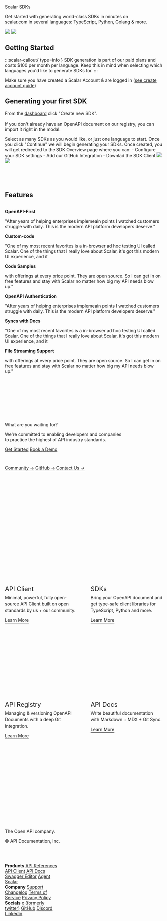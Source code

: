 <div class="hero-animation container-full">
  <scalar-icon src="https://api.scalar.com/cdn/images/LByt7m02eR-6wZrXUk5d5/v1Pu6_BCmly6VhPAuotVZ.svg"></scalar-icon>
</div>
<div class="flex flex-col gap-3 hero small-test">
  <scalar-heading level="2" slug="scalar-sdks" class="text-balance">
    Scalar SDKs
  </scalar-heading>
  <p>
    Get started with generating world-class SDKs in minutes on scalar.com in several languages: TypeScript, Python, Golang & more.
  </p>
</div>
<img class="light-image mt-10" src="/sdks-animated.svg"/>
<img class="dark-image mt-10" src="/sdks-animated-dark.svg"/>

<div class="flex">
  <div class="full-container-constrained">

## Getting Started

:::scalar-callout{ type=info }
SDK generation is part of our paid plans and costs $100 per month per language. Keep this in mind when selecting which languages you'd like to generate SDKs for.
:::

Make sure you have created a Scalar Account & are logged in ([see create account guide](https://guides.scalar.com/scalar/scalar-registry/getting-started#create-your-scalar-account))

## Generating your first SDK

<scalar-steps>
  <scalar-step id="step-1" title="Upload OpenAPI Document">

From the [dashboard](https://dashboard.scalar.com) click "Create new SDK".
<br>
<br>
If you don't already have an OpenAPI document on our registry, you can import it right in the modal.

  </scalar-step>

  <scalar-step id="step-2" title="Select Desired Languages">
Select as many SDKs as you would like, or just one language to start. Once you click "Continue" we will begin generating your SDKs.

  </scalar-step>

  <scalar-step id="step-3" title="Manage your new SDKs">
Once created, you will get redirected to the SDK Overview page where you can:
- Configure your SDK settings
- Add our GitHub Integration
- Downlad the SDK Client

  </scalar-step>
</scalar-steps>

<img class="light-image" src="/sdk-dashboard-static.svg" />
<img class="dark-image" src="/sdk-dashboard-static-dark.svg" />

<div class="feature">
  <h2>Features</h2>
  <div class="flex flex-wrap feature-container">
    <div class="feature-item">
      <b class="flex items-center icon-text gap-3 font-medium min-h-8 text-purple">
        <scalar-icon src="phosphor/bold/arrow-up-right"></scalar-icon>
          OpenAPI-First
      </b>
      <p>
        "After years of helping enterprises implemeain points I watched customers struggle with daily. This is the modern API platform developers deserve."
      </p>
    </div>
    <div class="feature-item">
      <b class="flex items-center icon-text gap-3 font-medium min-h-8 text-purple">
        <scalar-icon src="phosphor/bold/brackets-square"></scalar-icon>
          Custom-code
      </b>
      <p>
        "One of my most recent favorites is a in-browser ad hoc testing UI called Scalar.
One of the things that I really love about Scalar, it's got this modern UI experience, and it
      </p>
    </div>
    <div class="feature-item">
      <b class="flex items-center icon-text gap-3 font-medium min-h-8 text-purple">
        <scalar-icon src="phosphor/bold/code"></scalar-icon>
          Code Samples
      </b>
      <p>
with offerings at every price point.
They are open source. So I can get in on free features and stay with Scalar no matter how big my API needs blow up."
      </p>
    </div>
    <div class="feature-item">
      <b class="flex items-center icon-text gap-3 font-medium min-h-8 text-purple">
        <scalar-icon src="phosphor/bold/fingerprint"></scalar-icon>
          OpenAPI Authentication
      </b>
      <p>
        "After years of helping enterprises implemeain points I watched customers struggle with daily. This is the modern API platform developers deserve."
      </p>
    </div>
    <div class="feature-item">
      <b class="flex items-center icon-text gap-3 font-medium min-h-8 text-purple">
        <scalar-icon src="phosphor/bold/cloud-check"></scalar-icon>
          Syncs with Docs
      </b>
      <p>
        "One of my most recent favorites is a in-browser ad hoc testing UI called Scalar.
One of the things that I really love about Scalar, it's got this modern UI experience, and it
      </p>
    </div>
    <div class="feature-item">
      <b class="flex items-center icon-text gap-3 font-medium min-h-8 text-purple">
        <scalar-icon src="phosphor/bold/file-cloud"></scalar-icon>
          File Streaming Support
      </b>
      <p>
with offerings at every price point.
They are open source. So I can get in on free features and stay with Scalar no matter how big my API needs blow up."
      </p>
    </div>
  </div>
  <div class="cta flex flex-col gap-3 small-test">
    <scalar-heading level="2" class="text-balance" slug="what-are-you-waiting-for">What are you waiting for?</scalar-heading>
  <p>
    We're committed to enabling developers and companies to practice the highest
    of API industry standards.
  </p>
  <div class="flex gap-2 mb-11">
    <a class="t-editor__button" href="https://dashboard.scalar.com/register">Get Started</a>
    <a class="t-editor__button" href="https://scalar.cal.com/shane/projectsuccess" target="_blank">Book a Demo</a>
  </div>
  <a class="expander-hover-link" href="https://discord.gg/scalar" target="_blank">Community →</a>
  <a class="expander-hover-link" href="https://github.com/scalar/scalar" target="_blank">GitHub →</a>
  <a class="expander-hover-link" href="mailto:support@scalar.com" target="_blank">Contact Us →</a>
</div>
</div>
</div>
  <div class="resources-cta sticky">
    <div class="resources-cta-container">
      <p class="mt-3 mb-1 pl-2">
        <b class="font-medium">Additional Reading</b>
      </p>
      <p>
        <a class="flex items-center gap-1.5 font-medium text-c-2 hover:bg-b-2 rounded px-2 p-1" href="/scalar/scalar-sdks/configuration/typescript"><scalar-icon src="phosphor/bold/file-ts"></scalar-icon> Typescript SDKs</a>
      </p>
      <p>
        <a class="flex items-center gap-1.5 font-medium text-c-2 hover:bg-b-2 rounded px-2 p-1" href="/scalar/scalar-registry/getting-started"><scalar-icon src="phosphor/bold/seal-check"></scalar-icon> Scalar Registry</a>
      </p>
      <p class="mt-3 mb-1 pl-2">
        <b class="font-medium">Community</b>
      </p>
      <p>
        <a class="flex items-center gap-1.5 font-medium text-c-2 hover:bg-b-2 rounded px-2 p-1" href="https://discord.gg/scalar" target="_blank"><scalar-icon src="phosphor/bold/discord-logo"></scalar-icon> Discord</a>
      </p>
      <p>
        <a class="flex items-center gap-1.5 font-medium text-c-2 hover:bg-b-2 rounded px-2 p-1" href="https://twitter.com/scalar" target="_blank"><scalar-icon src="phosphor/bold/twitter-logo"></scalar-icon> Twitter</a>
      </p>
      <p>
        <a class="flex items-center gap-1.5 font-medium text-c-2 hover:bg-b-2 rounded px-2 p-1" href="https://github.com/scalar/scalar" target="_blank"><scalar-icon src="phosphor/bold/github-logo"></scalar-icon> GitHub</a>
      </p>
    </div>
  </div>
</div>

<div class="expander-container">
  <div class="expander-hover">
    <div class="expander-hover-preview">
      <img class="light-image" src="/api-client-static.svg" />
      <img class="dark-image" src="/api-client-static-dark.svg" />
    </div>
    <div class="relative">
      <div class="expander-hover-sticker">
        <object class="sticker-clip-client" width="156" height="110"
          data="https://api.scalar.com/cdn/images/LByt7m02eR-6wZrXUk5d5/JXS6tZ4EbKIkeGpjP6QKc.svg"></object>
      </div>
      <div class="expander-hover-title">API Client</div>
      <div class="expander">
        <div class="expander-content">
          Minimal, powerful, fully open-source API Client built on open standards by us + our community.
        </div>
      </div>
      <a class="expander-hover-link" href="https://client.scalar.com/" target="_blank">Learn More</a>
    </div>
  </div>
  <div class="expander-hover">
    <div class="expander-hover-preview">
      <img class="light-image" src="/sdks-static.svg" />
      <img class="dark-image" src="/sdks-static-dark.svg" />
    </div>
    <div class="relative">
      <div class="expander-hover-sticker">
        <object class="sticker-clip-sdk" width="145" height="145"
          data="https://api.scalar.com/cdn/images/LByt7m02eR-6wZrXUk5d5/gM-mqYTBYMkqpnexTIr-r.svg"></object>
      </div>
      <div class="expander-hover-title">SDKs</div>
      <div class="expander">
        <div class="expander-content">
          Bring your OpenAPI document and get type-safe client libraries for TypeScript, Python and more.
        </div>
      </div>
      <a class="expander-hover-link" href="/scalar/scalar-sdks/getting-started">Learn More</a>
    </div>
  </div>
  <div class="expander-hover">
    <div class="expander-hover-preview">
      <img class="light-image" src="/registry-static.svg" />
      <img class="dark-image" src="/registry-static-dark.svg" />
    </div>
    <div class="relative">
      <div class="expander-hover-sticker">
      <object class="sticker-clip-registry" width="136" height="186"
          data="https://api.scalar.com/cdn/images/LByt7m02eR-6wZrXUk5d5/jgGF_IKsu-T_irS-6MMOy.svg"></object>
      </div>
      <div class="expander-hover-title">API Registry</div>
      <div class="expander">
        <div class="expander-content">
          Managing & versioning OpenAPI Documents with a deep Git integration.
        </div>
      </div>
      <a class="expander-hover-link" href="/scalar/scalar-registry/getting-started">Learn More</a>
    </div>
  </div>
  <div class="expander-hover">
    <div class="expander-hover-preview">
      <img class="light-image" src="/api-docs-static-zoom.svg" />
      <img class="dark-image" src="/api-docs-static-zoom-dark.svg" />
    </div>
    <div class="relative">
      <div class="expander-hover-sticker">
        <object class="sticker-clip-docs" width="113" height="143" data="https://api.scalar.com/cdn/images/LByt7m02eR-6wZrXUk5d5/HLhbFqJ4vSzo4UDEZX2dq.svg"></object>
      </div>
      <div class="expander-hover-title">API Docs</div>
      <div class="expander">
        <div class="expander-content">
          Write beautiful documentation with Markdown + MDX + Git Sync.
        </div>
      </div>
      <a class="expander-hover-link" href="/scalar/scalar-docs/getting-started">Learn More</a>
    </div>
  </div>
</div>
<div class="footer container-full">
  <div class="footer-content">
      <div>
        <span class="text-c-1">
          <scalar-icon src="https://api.scalar.com/cdn/images/LByt7m02eR-6wZrXUk5d5/qlPkhjY7Ec6E5g3SHMjEp.svg"></scalar-icon>
        </span>
        <p class="mt-10 text-c-3 text-sm text-balance">The Open API company.</p>
        <p class="mt-5 text-c-3 text-sm text-balance">© API Documentation, Inc.</p>
      </div>
      <div class="flex text-sm">
        <div class="w-1/3 flex flex-col gap-2">
          <b>Products</b>
          <a class="text-c-2 hover:text-c-1 font-normal" href="https://guides.scalar.com/scalar/scalar-api-references/getting-started" target="_blank">API References</a>
          <a class="text-c-2 hover:text-c-1 font-normal" href="https://client.scalar.com/" target="_blank">API Client</a>
          <a class="text-c-2 hover:text-c-1 font-normal" href="https://docs.scalar.com/" target="_blank">API Docs</a>
          <a class="text-c-2 hover:text-c-1 font-normal" href="https://editor.scalar.com/" target="_blank">Swagger Editor</a>
          <a class="text-c-2 hover:text-c-1 font-normal" href="https://agent.scalar.com/" target="_blank">Agent Scalar</a>
        </div>
        <div class="w-1/3 flex flex-col gap-2">
          <b>Company</b>
          <a class="text-c-2 hover:text-c-1 font-normal" href="mailto:support@scalar.com" target="_blank">Support</a>
          <a class="text-c-2 hover:text-c-1 font-normal" href="https://scalar.com/changelog" target="_blank">Changelog</a>
          <a class="text-c-2 hover:text-c-1 font-normal" href="https://scalar.com/terms-and-conditions" target="_blank">Terms of Service</a>
          <a class="text-c-2 hover:text-c-1 font-normal" href="https://scalar.com/privacy-policy" target="_blank">Privacy Policy</a>
        </div>
        <div class="w-1/3 flex flex-col gap-2">
          <b>Socials</b>
          <a class="text-c-2 hover:text-c-1 font-normal" href="https://twitter.com/scalar" target="_blank">x (formerly twitter)</a>
          <a class="text-c-2 hover:text-c-1 font-normal" href="https://github.com/scalar/scalar" target="_blank">GitHub</a>
          <a class="text-c-2 hover:text-c-1 font-normal" href="https://discord.gg/scalar" target="_blank">Discord</a>
          <a class="text-c-2 hover:text-c-1 font-normal" href="https://www.linkedin.com/company/scalar-org" target="_blank">Linkedin</a>
        </div>
      </div>
  </div>
  <!-- footer animation -->
  <div class="footer-animation">
    <scalar-icon src="https://api.scalar.com/cdn/images/LByt7m02eR-6wZrXUk5d5/v1Pu6_BCmly6VhPAuotVZ.svg"></scalar-icon>
  </div>
</div>
<style>
    .resources-cta-container {
      border-radius: var(--scalar-radius-lg);
      border: var(--scalar-border-width) solid var(--scalar-border-color);
      width: 100%;
      padding: 12px 8px;
    }
  .resources-cta {
    max-height: fit-content;
    width: 100%;
    top: 12px;
    padding-top: 50px;
    padding-bottom: 200px;
  }
  .full-container-constrained {
    max-width: 720px;
    padding-right: 40px;
  }
  .full-container-constrained > .t-editor__heading {
    margin-top: 44px;
  }
  .full-container-constrained > .t-editor__paragraph {
    margin-top: 12px;
  }
  .full-container-constrained > .t-editor__steps {
    margin-top: 24px;
    margin-bottom: 24px;
  }
  .hero-animation  {
    position: absolute;
    top: -88px;
    transform: scaleY(-1);
    margin-top: 0 !important;
  }
  .hero-animation .fa {
    --fa-orange: rgba(49, 215, 250, .25);
    --fa-yellow: #0189fc;
    --fa-red: rgba(54, 114, 255,0);
    --scalar-background-2: var(--scalar-background-1)
  }
  @supports (color: color(display-p3 1 1 1)) {
    .hero-animation .fa {
        --fa-orange: rgb(141 49 250 / 25%);
        --fa-yellow: color(display-p3 0.41 0 0.99);
        --fa-red: rgb(255 54 223 / 0%);
    }
  }
  .t-editor__page-title,
  .layout-aside-right,
  .t-editor__page-nav,
  .notify-container,
  .subheading {
    display: none;
  }
  .t-doc .layout-header {
    z-index: 10000;
  }
  .t-editor__button {
    min-width: 160px;
    justify-content: center;
  }
  .t-editor .editor-content,
  .t-editor {
    padding-bottom: 0;
  }
  h3.t-editor__heading,
  h2.t-editor__heading {
    --font-size: var(--scalar-heading-1);
      margin-top: 0;
  }
  :root {
    --scalar-container-width: 960px;
    --scalar-toc-width: 0;
  }
  .hero.hero {
    margin-top: 88px;
  }
  .small-test {
    max-width: 680px;
    text-wrap: balance;
    margin-top: 88px;
    position: relative;
  }
  .t-editor .editor-static .page-node {
    max-width: var(--scalar-container-width);
    padding-bottom: 0;
    margin-bottom: 0;
  }
  .container {
    width: var(--scalar-container-width);
    margin: auto;
    position: relative;
  }
  .container-full {
    --scalar-container-sidebar-gap: calc(
      (
        (100dvw - var(--scalar-container-width) - var(--scalar-sidebar-width)) /
          2
      )
    );
    width: calc(100dvw - var(--scalar-sidebar-width));
    margin-left: min(-1 * var(--scalar-container-sidebar-gap), -50px);
  }
  .container {
    width: 900px;
    margin: auto;
    position: relative;
  }
  /* logos */
  .logowall.logowall {
    margin-top: 48px;
    display: grid;
    grid-template-columns: repeat(6, 1fr);
    align-items: center;
    gap: 40px;
  }
  .logowall-item {
    display: flex;
    align-items: center;
    justify-content: center;
  }
  .logowall-item svg {
    width: 100%;
    height: auto;
    max-height: 24px;
  }
  .ign-logo__fill {
    fill: var(--scalar-color-1);
  }
  .fill-current-bg {
    fill: var(--scalar-background-1);
  }
  /* feature */
  .feature {
    padding: 60px 0 !important;
  }
  .feature-container {
    gap: 44px;
    margin-top: 32px;
  }
  .feature-item {
    flex: 0 0 calc(50% - 44px);
  }
  /* new stuff  */
  .expander {
    display: grid;
    grid-template-rows: 0fr;
    overflow: hidden;
    opacity: 0;
    transition: grid-template-rows 0.25s, opacity 0.25s ease-in-out;
  }
  .expander-content {
    min-height: 0;
    margin-bottom: 12px;
    margin-top: 6px;
    line-height: 1.45;
    font-size: 14px;
  }
  .expander-hover {
    height: 370px;
    position: relative;
  }
  .expander-hover:hover .expander {
    grid-template-rows: 1fr;
    opacity: 1;
    transition: grid-template-rows 0.5s, opacity 0.5s ease-in-out;
  }
  .expander.expanded .expander-content {
    visibility: visible;
  }
  .expander-hover-title {
    font-size: 20px;
    font-weight: var(--scalar-semibold);
    margin-top: 24px;
  }
  .expander-hover-link {
    --font-color: var(--scalar-color-2);
    --font-visited: var(--scalar-color-2);
    color: var(--font-color, var(--scalar-color-1));
    font-weight: var(--scalar-semibold);
    text-underline-offset: 0.25rem;
    text-decoration-thickness: 1px;
    text-decoration: underline;
    text-decoration-color: color-mix(
      in srgb,
      var(--font-color, var(--scalar-color-1)) 30%,
      transparent
    );
    margin-top: 6px;
  }
  .expander-hover:hover .expander-hover-link {
    --font-color: var(--scalar-color-1);
  }
  .expander-hover-preview {
    position: absolute;
    left: -120px;
    top: -220px;
    width: 1100px;
    mask-image: radial-gradient(circle at top left, black 25%, transparent 40%);
    pointer-events: none;
    opacity: 0;
    transition: all 0.3s ease-in-out;
    transform: rotate(1deg) translate3d(-10px, -10px, 0);
    max-height: 500px;
    overflow: hidden;
  }
  .expander-hover .relative {
    z-index: 1;
  }
  .expander-hover:hover .expander-hover-preview {
    opacity: 1;
    transform: rotate(2deg) translate3d(0, 0, 0);
    transition: all 0.3s ease-in-out 0.2s;
  }
  .expander-hover-preview img {
    margin-left: 0;
    mask-image: linear-gradient(black, transparent);
    width: 100%;
  }
  .expander-hover-sticker {
    height: 143px;
    width: 100%;
    display: flex;
    align-items: center;
    position: relative;
    margin-left: -12px;
    transition: transform 0.3s ease-in-out;
    justify-content: flex-start;
  }
  .expander-hover-sticker object {
    pointer-events: none;
  }
  .expander-hover-sticker img {
    max-height: initial;
    margin-left: initial;
  }
  .expander-hover:hover .expander-hover-sticker {
    transform: rotate(-3deg);
  }
  .expander-container {
    display: flex;
    gap: 44px;
  }
  .cta {
    padding: 140px 0;
    margin-top: 0 !important;
  }
  .mb-11 {
    margin-bottom: 44px;
  }
  /* footer */
  .footer {
    position: relative;
    overflow: hidden;
    background: var(--scalar-background-2);
    padding-inline: 20px;
    padding-bottom: 200px;
    margin-top: 100px;
  }
  .footer-animation {
    margin-inline: -30px;
  }
  .footer-animation svg {
    position: absolute;
    bottom: 0;
  }
  .footer-content {
    display: flex;
    gap: 48px;
    max-width: var(--scalar-container-width);
    width: 100%;
    margin: auto;
    padding-top: 92px;
  }
  .footer-content > * {
    flex: 1;
  }
  .footer-content span,
  .footer-content p,
  .footer-content a {
    position: relative;
    z-index: 1;
  }
  .w-1\/3 {
    width: 33.33%
  }
  .light-mode .dark-image {
    display: none;
  }
  .dark-mode .light-image {
    display: none;
  }
  .sticker-clip-client {
    clip-path: path("M158 91.9102C158 95.8908 154.773 99.1172 150.792 99.1172L147.269 99.1172L147.269 105.78C147.268 107.948 145.511 109.705 143.343 109.705L86.2051 109.705C84.0373 109.705 82.2795 107.948 82.2793 105.78L82.2793 99.1172L7.208 99.1172C3.22741 99.1172 1.10673e-05 95.8908 -4.01752e-06 91.9101L-3.50643e-06 80.2178C-3.47119e-06 79.4117 0.135571 78.6109 0.400387 77.8496L25.7949 4.83984C26.8028 1.94219 29.5346 -5.6154e-06 32.6025 -5.4813e-06L150.792 -3.15072e-07C154.773 -1.41078e-07 158 3.22654 158 7.20703L158 91.9102Z")
  }
  .sticker-clip-sdk {
    clip-path: path("M60.0562 8.61129C65.9233 -1.83053 81.0294 -1.61478 86.5955 8.99068L142.416 115.353C144.543 119.406 141.567 124.259 136.991 124.201L114.679 123.918L114.138 135.797C113.962 139.654 110.761 142.678 106.9 142.634L32.9393 141.782C29.1212 141.738 26.0084 138.707 25.864 134.891L25.406 122.787L6.28841 122.544C1.70363 122.486 -1.1476 117.543 1.09835 113.545L60.0562 8.61129Z")
  }
  .sticker-clip-registry {
    clip-path: path("M71.0986 1.13334C75.8537 -0.596969 81.1116 1.85514 82.8428 6.6099L90.3037 27.1079H98.5059C104.199 27.108 108.814 31.7235 108.814 37.4165V77.9663L121.32 112.329C119.703 112.128 118.003 112.298 116.351 112.899C110.96 114.861 108.12 120.659 110.009 125.848C111.898 131.038 117.8 133.654 123.191 131.692C124.844 131.091 126.254 130.127 127.364 128.933L134.608 148.835C136.339 153.591 133.887 158.849 129.132 160.58L73.3945 180.866C68.6393 182.596 63.3816 180.145 61.6504 175.39L58.958 167.994H2.29102C1.02582 167.994 0 166.968 0 165.703V29.398C0.000538247 28.1333 1.02616 27.1079 2.29102 27.1079H9.8125C10.6721 24.5603 12.6383 22.4116 15.3613 21.4204L71.0986 1.13334Z")
  }
  .sticker-clip-docs {
    overflow: hidden;
    border-radius: 20px;
  }
  @media screen and (max-width: 1280px) {
      .resources-cta {
        display: none;
      }
      .full-container-constrained {
        padding-right: 0px;
        max-width: 100%;
      }
    }
  @media screen and (max-width: 1000px) {
    .t-doc {
      --scalar-sidebar-width: 0px;
    }
    .hero.hero {
      margin-top: 188px;
    }
    .container-full {
      --scalar-container-sidebar-gap: 30px;
      padding-inline: 30px;
      margin-inline: -30px;
    }
    .hero-animation {
      margin-top: -100px !important;
      padding-inline: 0;
      margin-inline: 0;
    }
    .logowall.logowall {
      grid-template-columns: repeat(3, 1fr);
      column-gap: 20px;
      row-gap: 40px;
    }
    .logowall-item {
      justify-content: start;
    }
    .logowall-item svg {
      width: auto;
      max-width: 100%;
      height: 100%;
      max-height: 20px;
    }
    .feature-item {
      flex: 0 0 calc(100% - 22px);
    }
    .expander-container {
      display: grid;
      grid-template-columns: repeat(2, 1fr);
      row-gap: 0;
    }
    .expander-hover {
      width: auto;
    }
    .expander-hover .expander {
      grid-template-rows: 1fr;
      opacity: 1;
    }
    .expander .expander-content {
      visibility: visible;
    }
    .footer-content {
      flex-direction: column;
    }
    .footer-content > * {
      flex: initial;
    }
  }
</style>
